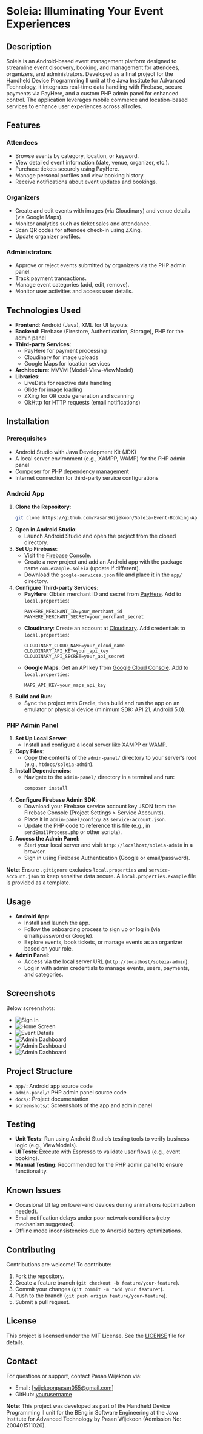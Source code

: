 # Soleia: Illuminating Your Event Experiences

## Description
Soleia is an Android-based event management platform designed to streamline event discovery, booking, and management for attendees, organizers, and administrators. Developed as a final project for the Handheld Device Programming II unit at the Java Institute for Advanced Technology, it integrates real-time data handling with Firebase, secure payments via PayHere, and a custom PHP admin panel for enhanced control. The application leverages mobile commerce and location-based services to enhance user experiences across all roles.

## Features

### Attendees
- Browse events by category, location, or keyword.
- View detailed event information (date, venue, organizer, etc.).
- Purchase tickets securely using PayHere.
- Manage personal profiles and view booking history.
- Receive notifications about event updates and bookings.

### Organizers
- Create and edit events with images (via Cloudinary) and venue details (via Google Maps).
- Monitor analytics such as ticket sales and attendance.
- Scan QR codes for attendee check-in using ZXing.
- Update organizer profiles.

### Administrators
- Approve or reject events submitted by organizers via the PHP admin panel.
- Track payment transactions.
- Manage event categories (add, edit, remove).
- Monitor user activities and access user details.

## Technologies Used
- **Frontend**: Android (Java), XML for UI layouts
- **Backend**: Firebase (Firestore, Authentication, Storage), PHP for the admin panel
- **Third-party Services**:
  - PayHere for payment processing
  - Cloudinary for image uploads
  - Google Maps for location services
- **Architecture**: MVVM (Model-View-ViewModel)
- **Libraries**:
  - LiveData for reactive data handling
  - Glide for image loading
  - ZXing for QR code generation and scanning
  - OkHttp for HTTP requests (email notifications)

## Installation

### Prerequisites
- Android Studio with Java Development Kit (JDK)
- A local server environment (e.g., XAMPP, WAMP) for the PHP admin panel
- Composer for PHP dependency management
- Internet connection for third-party service configurations

### Android App
1. **Clone the Repository**:
   ```bash
   git clone https://github.com/PasanSWijekoon/Soleia-Event-Booking-Application.git
   ```
2. **Open in Android Studio**:
   - Launch Android Studio and open the project from the cloned directory.
3. **Set Up Firebase**:
   - Visit the [Firebase Console](https://console.firebase.google.com/).
   - Create a new project and add an Android app with the package name `com.example.soleia` (update if different).
   - Download the `google-services.json` file and place it in the `app/` directory.
4. **Configure Third-party Services**:
   - **PayHere**: Obtain merchant ID and secret from [PayHere](https://www.payhere.lk/). Add to `local.properties`:
     ```
     PAYHERE_MERCHANT_ID=your_merchant_id
     PAYHERE_MERCHANT_SECRET=your_merchant_secret
     ```
   - **Cloudinary**: Create an account at [Cloudinary](https://cloudinary.com/). Add credentials to `local.properties`:
     ```
     CLOUDINARY_CLOUD_NAME=your_cloud_name
     CLOUDINARY_API_KEY=your_api_key
     CLOUDINARY_API_SECRET=your_api_secret
     ```
   - **Google Maps**: Get an API key from [Google Cloud Console](https://console.cloud.google.com/). Add to `local.properties`:
     ```
     MAPS_API_KEY=your_maps_api_key
     ```
5. **Build and Run**:
   - Sync the project with Gradle, then build and run the app on an emulator or physical device (minimum SDK: API 21, Android 5.0).

### PHP Admin Panel
1. **Set Up Local Server**:
   - Install and configure a local server like XAMPP or WAMP.
2. **Copy Files**:
   - Copy the contents of the `admin-panel/` directory to your server’s root (e.g., `htdocs/soleia-admin`).
3. **Install Dependencies**:
   - Navigate to the `admin-panel/` directory in a terminal and run:
     ```bash
     composer install
     ```
4. **Configure Firebase Admin SDK**:
   - Download your Firebase service account key JSON from the Firebase Console (Project Settings > Service Accounts).
   - Place it in `admin-panel/config/` as `service-account.json`.
   - Update the PHP code to reference this file (e.g., in `sendEmailProcess.php` or other scripts).
5. **Access the Admin Panel**:
   - Start your local server and visit `http://localhost/soleia-admin` in a browser.
   - Sign in using Firebase Authentication (Google or email/password).

**Note**: Ensure `.gitignore` excludes `local.properties` and `service-account.json` to keep sensitive data secure. A `local.properties.example` file is provided as a template.

## Usage
- **Android App**:
  - Install and launch the app.
  - Follow the onboarding process to sign up or log in (via email/password or Google).
  - Explore events, book tickets, or manage events as an organizer based on your role.
- **Admin Panel**:
  - Access via the local server URL (`http://localhost/soleia-admin`).
  - Log in with admin credentials to manage events, users, payments, and categories.

## Screenshots
Below screenshots:

- ![Sign In](https://github.com/PasanSWijekoon/Soleia-Event-Booking-Application/blob/main/1%20(1).jpg?raw=true)
- ![Home Screen](https://github.com/PasanSWijekoon/Soleia-Event-Booking-Application/blob/main/1%20(2).jpg?raw=true)
- ![Event Details](https://github.com/PasanSWijekoon/Soleia-Event-Booking-Application/blob/main/1%20(3).jpg?raw=true)
- ![Admin Dashboard](https://github.com/PasanSWijekoon/Soleia-Event-Booking-Application/blob/main/1%20(4).jpg?raw=true)
- ![Admin Dashboard](https://github.com/PasanSWijekoon/Soleia-Event-Booking-Application/blob/main/1%20(5).jpg?raw=true)
- ![Admin Dashboard](https://github.com/PasanSWijekoon/Soleia-Event-Booking-Application/blob/main/1%20(6).jpg?raw=true)

## Project Structure
- `app/`: Android app source code
- `admin-panel/`: PHP admin panel source code
- `docs/`: Project documentation
- `screenshots/`: Screenshots of the app and admin panel

## Testing
- **Unit Tests**: Run using Android Studio’s testing tools to verify business logic (e.g., ViewModels).
- **UI Tests**: Execute with Espresso to validate user flows (e.g., event booking).
- **Manual Testing**: Recommended for the PHP admin panel to ensure functionality.

## Known Issues
- Occasional UI lag on lower-end devices during animations (optimization needed).
- Email notification delays under poor network conditions (retry mechanism suggested).
- Offline mode inconsistencies due to Android battery optimizations.

## Contributing
Contributions are welcome! To contribute:
1. Fork the repository.
2. Create a feature branch (`git checkout -b feature/your-feature`).
3. Commit your changes (`git commit -m "Add your feature"`).
4. Push to the branch (`git push origin feature/your-feature`).
5. Submit a pull request.

## License
This project is licensed under the MIT License. See the [LICENSE](LICENSE) file for details.

## Contact
For questions or support, contact Pasan Wijekoon via:
- Email: [wijekoonpasan055@gmail.com]
- GitHub: [yourusername](https://github.com/PasanSWijekoon)

**Note**: This project was developed as part of the Handheld Device Programming II unit for the BEng in Software Engineering at the Java Institute for Advanced Technology by Pasan Wijekoon (Admission No: 200401511026).
```
